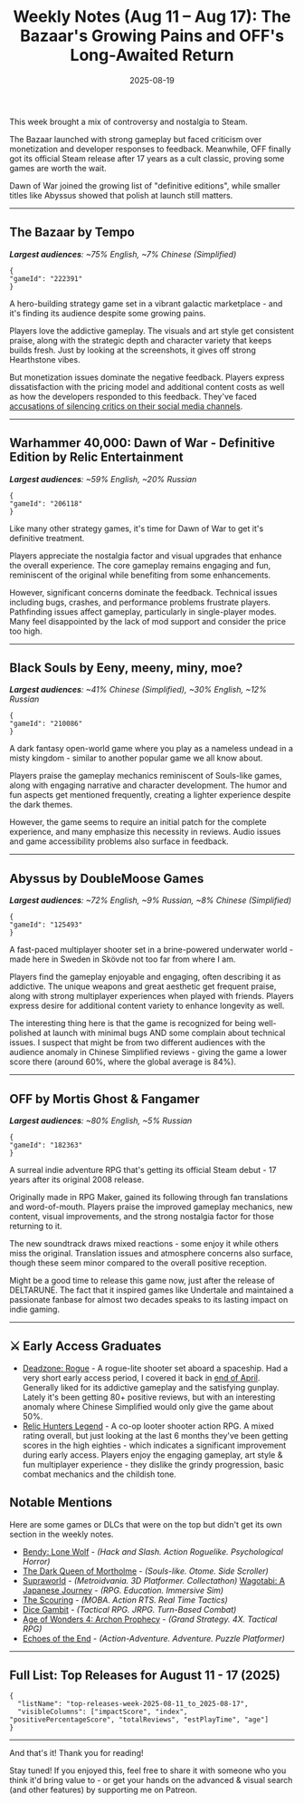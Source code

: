 ﻿---
title: "Weekly Notes (Aug 11 – Aug 17): The Bazaar's Growing Pains and OFF's Long-Awaited Return"
slug: "weekly-notes-2025-08-11"
date: "2025-08-19"
category: "Weekly Notes"
description: "The Bazaar faces monetization backlash while OFF makes its official Steam debut after 17 years. Plus Dawn of War gets the definitive treatment"
tags: ["Weekly Notes", "Steam Releases", "Steam Trends", "Game Industry", "Early Access", "Game Development", "The Bazaar", "Warhammer 40000", "Black Souls", "Abyssus", "OFF", "Monetization", "Remasters"]
image: "https://media.githubusercontent.com/media/NiklasBorglund/niklasnotes-blog/main/posts/weekly-notes-2025-08-11/hero.jpg"
---

This week brought a mix of controversy and nostalgia to Steam.

The Bazaar launched with strong gameplay but faced criticism over monetization and developer responses to feedback. Meanwhile, OFF finally got its official Steam release after 17 years as a cult classic, proving some games are worth the wait.

Dawn of War joined the growing list of "definitive editions", while smaller titles like Abyssus showed that polish at launch still matters.

---

## The Bazaar by Tempo
***Largest audiences**: ~75% English, ~7% Chinese (Simplified)*

```condensedgamecard
{
"gameId": "222391"
}
```

A hero-building strategy game set in a vibrant galactic marketplace - and it's finding its audience despite some growing pains. 

Players love the addictive gameplay. The visuals and art style get consistent praise, along with the strategic depth and character variety that keeps builds fresh. Just by looking at the screenshots, it gives off strong Hearthstone vibes.

But monetization issues dominate the negative feedback. Players express dissatisfaction with the pricing model and additional content costs as well as how the developers responded to this feedback. They've faced [accusations of silencing critics on their social media channels](https://www.thegamer.com/the-bazaar-steam-launch-censorship-accusations-silencing-criticism/).


---

## Warhammer 40,000: Dawn of War - Definitive Edition by Relic Entertainment
***Largest audiences**: ~59% English, ~20% Russian*

```condensedgamecard
{
"gameId": "206118"
}
```

Like many other strategy games, it's time for Dawn of War to get it's definitive treatment.

Players appreciate the nostalgia factor and visual upgrades that enhance the overall experience. The core gameplay remains engaging and fun, reminiscent of the original while benefiting from some enhancements.

However, significant concerns dominate the feedback. Technical issues including bugs, crashes, and performance problems frustrate players. Pathfinding issues affect gameplay, particularly in single-player modes. Many feel disappointed by the lack of mod support and consider the price too high.

---

## Black Souls by Eeny, meeny, miny, moe?
***Largest audiences**: ~41% Chinese (Simplified), ~30% English, ~12% Russian*

```condensedgamecard
{
"gameId": "210086"
}
```

A dark fantasy open-world game where you play as a nameless undead in a misty kingdom - similar to another popular game we all know about.

Players praise the gameplay mechanics reminiscent of Souls-like games, along with engaging narrative and character development. The humor and fun aspects get mentioned frequently, creating a lighter experience despite the dark themes. 

However, the game seems to require an initial patch for the complete experience, and many emphasize this necessity in reviews. Audio issues and game accessibility problems also surface in feedback.

---

## Abyssus by DoubleMoose Games
***Largest audiences**: ~72% English, ~9% Russian, ~8% Chinese (Simplified)*

```condensedgamecard
{
"gameId": "125493"
}
```

A fast-paced multiplayer shooter set in a brine-powered underwater world - made here in Sweden in Skövde not too far from where I am.

Players find the gameplay enjoyable and engaging, often describing it as addictive. The unique weapons and great aesthetic get frequent praise, along with strong multiplayer experiences when played with friends.
Players express desire for additional content variety to enhance longevity as well.

The interesting thing here is that the game is recognized for being well-polished at launch with minimal bugs AND some complain about technical issues. I suspect that might be from two different audiences with the audience anomaly in Chinese Simplified reviews - giving the game a lower score there (around 60%, where the global average is 84%).

---

## OFF by Mortis Ghost & Fangamer
***Largest audiences**: ~80% English, ~5% Russian*

```condensedgamecard
{
"gameId": "182363"
}
```

A surreal indie adventure RPG that's getting its official Steam debut - 17 years after its original 2008 release.

Originally made in RPG Maker, gained its following through fan translations and word-of-mouth. Players praise the improved gameplay mechanics, new content, visual improvements, and the strong nostalgia factor for those returning to it.

The new soundtrack draws mixed reactions - some enjoy it while others miss the original. Translation issues and atmosphere concerns also surface, though these seem minor compared to the overall positive reception.

Might be a good time to release this game now, just after the release of DELTARUNE. The fact that it inspired games like Undertale and maintained a passionate fanbase for almost two decades speaks to its lasting impact on indie gaming. 

---


## ⚔️ Early Access Graduates

* [Deadzone: Rogue](https://niklasnotes.com/dashboard/game/148680/deadzone_rogue) - A rogue-lite shooter set aboard a spaceship. Had a very short early access period, I covered it back in [end of April](https://niklasnotes.com/dashboard/blog/weekly-notes-2025-04-28). Generally liked for its addictive gameplay and the satisfying gunplay. Lately it's been getting 80+ positive reviews, but with an interesting anomaly where Chinese Simplified would only give the game about 50%.
* [Relic Hunters Legend](https://niklasnotes.com/dashboard/game/183629/relic_hunters_legend) - A co-op looter shooter action RPG. A mixed rating overall, but just looking at the last 6 months they've been getting scores in the high eighties - which indicates a significant improvement during early access. Players enjoy the engaging gameplay, art style & fun multiplayer experience - they dislike the grindy progression, basic combat mechanics and the childish tone.

## Notable Mentions

Here are some games or DLCs that were on the top but didn't get its own section in the weekly notes. 

* [Bendy: Lone Wolf](https://niklasnotes.com/dashboard/game/124082/bendy_lone_wolf) - *(Hack and Slash. Action Roguelike. Psychological Horror)* 
* [The Dark Queen of Mortholme](https://niklasnotes.com/dashboard/game/206717/the_dark_queen_of_mortholme) - *(Souls-like. Otome. Side Scroller)* 
* [Supraworld](https://niklasnotes.com/dashboard/game/40985/supraworld) - *(Metroidvania. 3D Platformer. Collectathon)* [Wagotabi: A Japanese Journey](https://niklasnotes.com/dashboard/game/30851/wagotabi_a_japanese_journey) - *(RPG. Education. Immersive Sim)*
* [The Scouring](https://niklasnotes.com/dashboard/game/95441/the_scouring) - *(MOBA. Action RTS. Real Time Tactics)*
* [Dice Gambit](https://niklasnotes.com/dashboard/game/39663/dice_gambit) - *(Tactical RPG. JRPG. Turn-Based Combat)*
* [Age of Wonders 4: Archon Prophecy](https://niklasnotes.com/dashboard/game/42370/age_of_wonders_4_archon_prophecy) - *(Grand Strategy. 4X. Tactical RPG)*
* [Echoes of the End](https://niklasnotes.com/dashboard/game/209563/echoes_of_the_end) - *(Action-Adventure. Adventure. Puzzle Platformer)*

---

## Full List: Top Releases for August 11 - 17 (2025)

```customlist
{
  "listName": "top-releases-week-2025-08-11_to_2025-08-17",
  "visibleColumns": ["impactScore", "index", "positivePercentageScore", "totalReviews", "estPlayTime", "age"]
}
```
---

And that's it! Thank you for reading!

Stay tuned! 
If you enjoyed this, feel free to share it with someone who you think it'd bring value to - or get your hands on the advanced & visual search (and other features) by supporting me on Patreon.